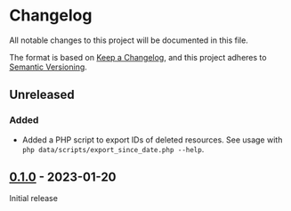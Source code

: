 # Changelog

All notable changes to this project will be documented in this file.

The format is based on [Keep a Changelog](https://keepachangelog.com/en/1.0.0/),
and this project adheres to [Semantic Versioning](https://semver.org/spec/v2.0.0.html).

## Unreleased

### Added

- Added a PHP script to export IDs of deleted resources.
  See usage with `php data/scripts/export_since_date.php --help`.

## [0.1.0] - 2023-01-20

Initial release

[0.1.0]: https://github.com/biblibre/omeka-s-module-Necropolis/releases/tag/v0.1.0
